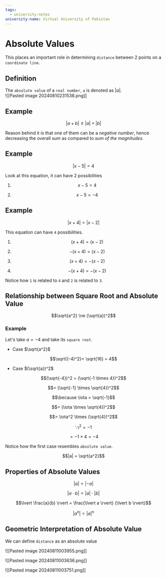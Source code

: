 ```yaml
---
tags:
  - university-notes
university-name: Virtual University of Pakistan
---
```


# Absolute Values
This places an important role in determining `distance` between 2 points on a `coordinate line`.

## Definition
The `absolute value` of a `real number`, `a` is denoted as $\lvert a \rvert$.  
![[Pasted image 20240810231538.png]]

## Example

$$|a+b| \le |a| + |b|$$

Reason behind it is that one of them can be a _negative number_, hence decreasing the overall _sum_ as compared to _sum of the magnitudes_.

## Example

$$|x - 5| = 4$$

Look at this equation, it can have 2 possibilities

1. $$x -5 = 4$$

2. $$x - 5 = -4$$

## Example

$$|x + 4| = |x - 2|$$

This equation can have `4` possibilities.

1. $$(x+4) = (x - 2)$$

2. $$- (x+4) = (x - 2)$$

3. $$(x+4) = -(x - 2)$$

4. $$-(x+4) = -(x - 2)$$

Notice how `1` is related to `4` and `2` is related to `3`.

## Relationship between Square Root and Absolute Value

$$\sqrt{a^2} \ne (\sqrt{a})^2$$

### Example
Let's take $a = -4$ and take its `square root`.  
- Case $\sqrt{a^2}$  

$$\sqrt{(-4)^2}= \sqrt{16} = 4$$

- Case $(\sqrt{a})^2$  

$$(\sqrt{-4})^2 = (\sqrt{-1 \times 4})^2$$

$$= (\sqrt{-1} \times \sqrt{4})^2$$

$$\because \iota = \sqrt{-1}$$

$$= (\iota \times \sqrt{4})^2$$

$$= \iota^2 \times (\sqrt{4})^2$$

$$\because \iota^2 = -1$$

$$= -1 \times 4 = -4$$

Notice how the first case resembles `absolute value`.  

$$|a| = \sqrt{a^2}$$

## Properties of Absolute Values

$$\lvert a\rvert = \lvert -a \rvert$$

$$\lvert a \cdot b\rvert = \lvert a\rvert \cdot \lvert b\rvert$$

$$\lvert \frac{a}{b} \rvert = \frac{\lvert a \rvert} {\lvert b \rvert}$$

$$\lvert a^n\rvert = \lvert a\rvert^n$$

## Geometric Interpretation of Absolute Value
We can define `distance` as an absolute value

![[Pasted image 20240811003955.png]]

![[Pasted image 20240811003636.png]]

![[Pasted image 20240811003751.png]]
